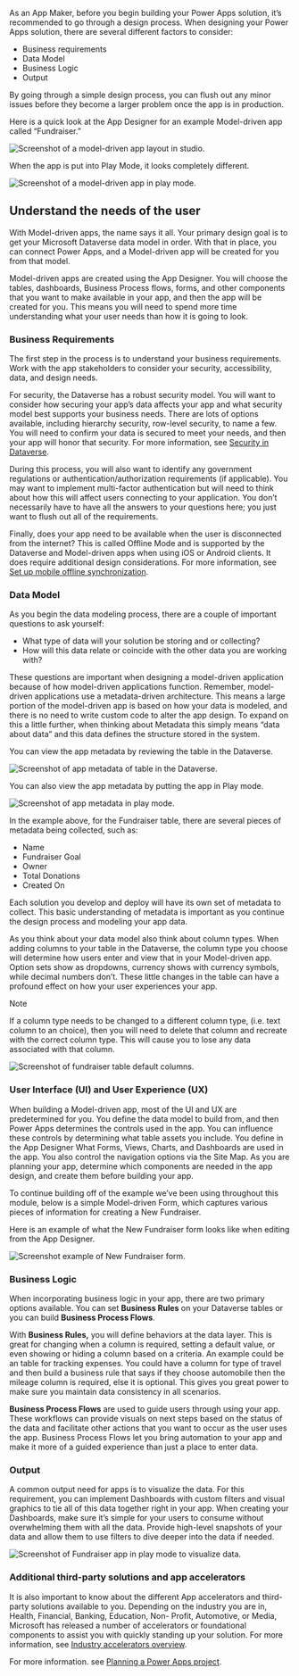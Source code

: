 As an App Maker, before you begin building your Power Apps solution, it’s recommended to go through a design process. 
When designing your Power Apps solution, there are several different factors to consider:
-	Business requirements
-	Data Model
-	Business Logic
-	Output

By going through a simple design process, you can flush out any minor issues before they become a larger problem once the app is in production. 

Here is a quick look at the App Designer for an example Model-driven app called “Fundraiser.”

![Screenshot of a model-driven app layout in studio.](../media/app-designer-fundraiser-example.png)

When the app is put into Play Mode, it looks completely different.

![Screenshot of a model-driven app in play mode.](../media/fundraiser-app-in-play-mode.png)

## Understand the needs of the user

With Model-driven apps, the name says it all. Your primary design goal is to get your Microsoft Dataverse data model in order. With that in place, you can connect Power Apps, and a Model-driven app will be created for you from that model. 

Model-driven apps are created using the App Designer.  You will choose the tables, dashboards, Business Process flows, forms, and other components that you want to make available in your app, and then the app will be created for you. This means you will need to spend more time understanding what your user needs than how it is going to look.

### Business Requirements

The first step in the process is to understand your business requirements. Work with the app stakeholders to consider your security, accessibility, data, and design needs. 

For security, the Dataverse has a robust security model. You will want to consider how securing your app’s data affects your app and what security model best supports your business needs. There are lots of options available, including hierarchy security, row-level security, to name a few. You will need to confirm your data is secured to meet your needs, and then your app will honor that security. For more information, see [Security in Dataverse](/power-platform/admin/wp-security?azureportal=true).

During this process, you will also want to identify any government regulations or authentication/authorization requirements (if applicable). You may want to implement multi-factor authentication but will need to think about how this will affect users connecting to your application. You don’t necessarily have to have all the answers to your questions here; you just want to flush out all of the requirements. 

Finally, does your app need to be available when the user is disconnected from the internet? This is called Offline Mode and is supported by the Dataverse and Model-driven apps when using iOS or Android clients. It does require additional design considerations. For more information, see [Set up mobile offline synchronization](/dynamics365/mobile-app/setup-mobile-offline-for-admin?azureportal=true).
	
### Data Model

As you begin the data modeling process, there are a couple of important questions to ask yourself:

- What type of data will your solution be storing and or collecting?
- How will this data relate or coincide with the other data you are working with?

These questions are important when designing a model-driven application because of how model-driven applications function.  Remember, model-driven applications use a metadata-driven architecture. This means a large portion of the model-driven app is based on how your data is modeled, and there is no need to write custom code to alter the app design. To expand on this a little further, when thinking about Metadata this simply means “data about data” and this data defines the structure stored in the system. 

You can view the app metadata by reviewing the table in the Dataverse.

![Screenshot of app metadata of table in the Dataverse.](../media/new-metadata-example.png)

You can also view the app metadata by putting the app in Play mode.

![Screenshot of app metadata in play mode.](../media/play-app-metadata-example.png)

In the example above, for the Fundraiser table, there are several pieces of metadata being collected, such as:

- Name
- Fundraiser Goal
- Owner
- Total Donations
- Created On

Each solution you develop and deploy will have its own set of metadata to collect. This basic understanding of metadata is important as you continue the design process and modeling your app data. 

As you think about your data model also think about column types. When adding columns to your table in the Dataverse, the column type you choose will determine how users enter and view that in your Model-driven app. Option sets show as dropdowns, currency shows with currency symbols, while decimal numbers don’t. These little changes in the table can have a profound effect on how your user experiences your app.

> [!NOTE]
> If a column type needs to be changed to a different column type, (i.e. text column to an choice), then you will need to delete that column and recreate with the correct column type. This will cause you to lose any data associated with that column.

![Screenshot of fundraiser table default columns.](../media/new-table-field-types.png)

### User Interface (UI) and User Experience (UX)

When building a Model-driven app, most of the UI and UX are predetermined for you. You define the data model to build from, and then Power Apps determines the controls used in the app. You can influence these controls by determining what table assets you include. You define in the App Designer What Forms, Views, Charts, and Dashboards are used in the app. You also control the navigation options via the Site Map. As you are planning your app, determine which components are needed in the app design, and create them before building your app. 

To continue building off of the example we’ve been using throughout this module, below is a simple Model-driven Form, which captures various pieces of information for creating a New Fundraiser. 

 
Here is an example of what the New Fundraiser form looks like when editing from the App Designer.

![Screenshot example of New Fundraiser form.](../media/new-updated-fundraiser-form.png)

### Business Logic

When incorporating business logic in your app, there are two primary options available. You can set **Business Rules** on your Dataverse tables or you can build **Business Process Flows**.

With **Business Rules,** you will define behaviors at the data layer. This is great for changing when a column is required, setting a default value, or even showing or hiding a column based on a criteria. An example could be an table for tracking expenses. You could have a column for type of travel and then build a business rule that says if they choose automobile then the mileage column is required, else it is optional. This gives you great power to make sure you maintain data consistency in all scenarios. 

**Business Process Flows** are used to guide users through using your app. These workflows can provide visuals on next steps based on the status of the data and facilitate other actions that you want to occur as the user uses the app. Business Process Flows let you bring automation to your app and make it more of a guided experience than just a place to enter data.

### Output

A common output need for apps is to visualize the data.  For this requirement, you can implement Dashboards with custom filters and visual graphics to tie all of this data together right in your app. When creating your Dashboards, make sure it’s simple for your users to consume without overwhelming them with all the data. Provide high-level snapshots of your data and allow them to use filters to dive deeper into the data if needed. 

![Screenshot of Fundraiser app in play mode to visualize data.](../media/fundraiser-app-in-play-mode.png)

### Additional third-party solutions and app accelerators

It is also important to know about the different App accelerators and third-party solutions available to you. Depending on the industry you are in, Health, Financial, Banking, Education, Non- Profit, Automotive, or Media, Microsoft has released a number of accelerators or foundational components to assist you with quickly standing up your solution. For more information, see [Industry accelerators overview](/common-data-model/industry-accelerators?azureportal=true).

For more information. see [Planning a Power Apps project](/powerapps/guidance/planning/introduction).
